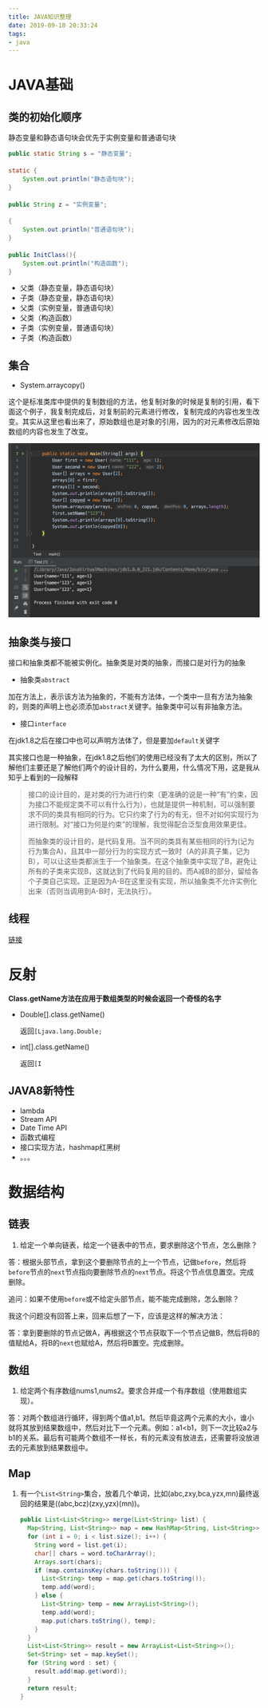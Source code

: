 ```yaml
---
title: JAVA知识整理
date: 2019-09-10 20:33:24
tags: 
- java
---
```


# JAVA基础

## 类的初始化顺序

静态变量和静态语句块会优先于实例变量和普通语句块

```java
public static String s = "静态变量";

static {
    System.out.println("静态语句块");
}

public String z = "实例变量";

{
    System.out.println("普通语句块");
}

public InitClass(){
    System.out.println("构造函数");
}
```

- 父类（静态变量，静态语句块）
- 子类（静态变量，静态语句块）
- 父类（实例变量，普通语句块）
- 父类（构造函数）
- 子类（实例变量，普通语句块）
- 子类（构造函数）

<!--more-->

## 集合

- System.arraycopy()

这个是标准类库中提供的复制数组的方法，他复制对象的时候是复制的引用，看下面这个例子，我复制完成后，对复制前的元素进行修改，复制完成的内容也发生改变。其实从这里也看出来了，原始数组也是对象的引用，因为的对元素修改后原始数组的内容也发生了改变。

![](https://raw.githubusercontent.com/liunaijie/images/master/20190912135459.png)

## 抽象类与接口

接口和抽象类都不能被实例化。抽象类是对类的抽象，而接口是对行为的抽象

- 抽象类`abstract`

加在方法上，表示该方法为抽象的，不能有方法体，一个类中一旦有方法为抽象的，则类的声明上也必须添加`abstract`关键字。抽象类中可以有非抽象方法。

- 接口`interface`

在jdk1.8之后在接口中也可以声明方法体了，但是要加`default`关键字

其实接口也是一种抽象，在jdk1.8之后他们的使用已经没有了太大的区别，所以了解他们主要还是了解他们两个的设计目的，为什么要用，什么情况下用，这是我从知乎上看到的一段解释

> 接口的设计目的，是对类的行为进行约束（更准确的说是一种“有”约束，因为接口不能规定类不可以有什么行为），也就是提供一种机制，可以强制要求不同的类具有相同的行为。它只约束了行为的有无，但不对如何实现行为进行限制。对“接口为何是约束”的理解，我觉得配合泛型食用效果更佳。
>
> 而抽象类的设计目的，是代码复用。当不同的类具有某些相同的行为(记为行为集合A)，且其中一部分行为的实现方式一致时（A的非真子集，记为B），可以让这些类都派生于一个抽象类。在这个抽象类中实现了B，避免让所有的子类来实现B，这就达到了代码复用的目的。而A减B的部分，留给各个子类自己实现。正是因为A-B在这里没有实现，所以抽象类不允许实例化出来（否则当调用到A-B时，无法执行）。

## 线程

[链接](https://www.baidu.com)

# 反射

**Class.getName方法在应用于数组类型的时候会返回一个奇怪的名字**

- Double[].class.getName()

  返回`[Ljava.lang.Double;`

- int[].class.getName()

  返回`[I`

## JAVA8新特性

- lambda
- Stream API
- Date Time API 
- 函数式编程
- 接口实现方法，hashmap红黑树
- 。。。

# 数据结构

## 链表

1. 给定一个单向链表，给定一个链表中的节点，要求删除这个节点，怎么删除？

答：根据头部节点，拿到这个要删除节点的上一个节点，记做`before`，然后将`before`节点的`next`节点指向要删除节点的`next`节点。将这个节点信息置空。完成删除。 

追问：如果不使用`before`或不给定头部节点，能不能完成删除，怎么删除？

我这个问题没有回答上来，回来后想了一下，应该是这样的解决方法：

答：拿到要删除的节点记做A，再根据这个节点获取下一个节点记做B，然后将B的值赋给A，将B的`next`也赋给A，然后将B置空。完成删除。

## 数组

1. 给定两个有序数组nums1,nums2。要求合并成一个有序数组（使用数组实现）。

答：对两个数组进行循环，得到两个值a1,b1。然后毕竟这两个元素的大小，谁小就将其放到结果数组中，然后对比下一个元素。例如：a1<b1，则下一次比较a2与b1的关系。最后有可能两个数组不一样长，有的元素没有放进去，还需要将没放进去的元素放到结果数组中。

## Map

1. 有一个`List<String>`集合，放着几个单词，比如(abc,zxy,bca,yzx,mn)最终返回的结果是((abc,bcz)(zxy,yzx)(mn))。

    ```java
    public List<List<String>> merge(List<String> list) {
      Map<String, List<String>> map = new HashMap<String, List<String>>();
      for (int i = 0; i < list.size(); i++) {
        String word = list.get(i);
        char[] chars = word.toCharArray();
        Arrays.sort(chars);
        if (map.containsKey(chars.toString())) {
          List<String> temp = map.get(chars.toString());
          temp.add(word);
        } else {
          List<String> temp = new ArrayList<String>();
          temp.add(word);
          map.put(chars.toString(), temp);
        }
      }
      List<List<String>> result = new ArrayList<List<String>>();
      Set<String> set = map.keySet();
      for (String word : set) {
        result.add(map.get(word));
      }
      return result;
    }
    ```

    